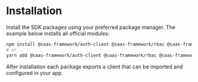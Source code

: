 # Installation

Install the SDK packages using your preferred package manager. The example below installs all
official modules:

```bash
npm install @saas-framework/auth-client @saas-framework/rbac @saas-framework/logging @saas-framework/email
# or
yarn add @saas-framework/auth-client @saas-framework/rbac @saas-framework/logging @saas-framework/email
```

After installation each package exports a client that can be imported and configured in your app.

